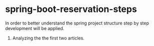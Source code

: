 # spring-boot-reservation-steps

In order to better understand the spring project structure step by step development will be
applied.
1. Analyzing the the first two articles.
